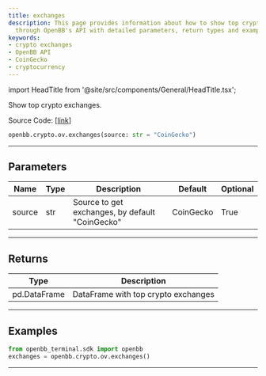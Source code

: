 ```yaml
---
title: exchanges
description: This page provides information about how to show top crypto exchanges
  through OpenBB's API with detailed parameters, return types and examples.
keywords:
- crypto exchanges
- OpenBB API
- CoinGecko
- cryptocurrency
---
```


import HeadTitle from '@site/src/components/General/HeadTitle.tsx';

<HeadTitle title="crypto.ov.exchanges - Reference | OpenBB SDK Docs" />

Show top crypto exchanges.

Source Code: [[link](https://github.com/OpenBB-finance/OpenBBTerminal/tree/main/openbb_terminal/cryptocurrency/overview/sdk_helpers.py#L42)]

```python
openbb.crypto.ov.exchanges(source: str = "CoinGecko")
```

---

## Parameters

| Name | Type | Description | Default | Optional |
| ---- | ---- | ----------- | ------- | -------- |
| source | str | Source to get exchanges, by default "CoinGecko" | CoinGecko | True |


---

## Returns

| Type | Description |
| ---- | ----------- |
| pd.DataFrame | DataFrame with top crypto exchanges |
---

## Examples

```python
from openbb_terminal.sdk import openbb
exchanges = openbb.crypto.ov.exchanges()
```

---
